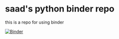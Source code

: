 # saad's python binder repo

this is a repo for using binder

[![Binder](https://mybinder.org/badge_logo.svg)](https://mybinder.org/v2/gh/saadaslam/py-binder/HEAD)
